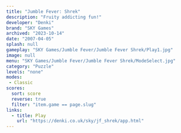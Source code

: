 ```yaml
---
title: "Jumble Fever: Shrek"
description: "Fruity addicting fun!"
developer: "Denki"
brand: "SKY Games"
archived: "2023-10-14"
date: "2007-04-05"
splash: null
gameplay: "SKY Games/Jumble Fever/Jumble Fever Shrek/Play1.jpg"
image: null
menu: "SKY Games/Jumble Fever/Jumble Fever Shrek/ModeSelect.jpg"
category: "Puzzle"
levels: "none"
modes:
 - Classic
scores:
  sort: score
  reverse: true
  filter: "item.game == page.slug"
links:
  - title: Play
    url: "https://denki.co.uk/sky/jf_shrek/app.html"
---
```

